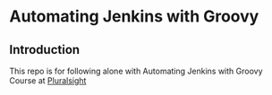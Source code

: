 # Automating Jenkins with Groovy

## Introduction

This repo is for following alone with Automating Jenkins with Groovy Course at [Pluralsight](https://www.pluralsight.com)

